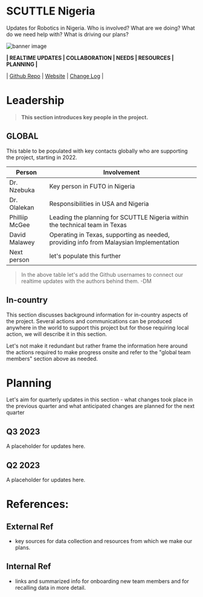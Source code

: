 # SCUTTLE Nigeria
Updates for Robotics in Nigeria.  Who is involved? What are we doing?  What do we need help with?  What is driving our plans?

![banner image](image/banner.jpg ':class=banner-image')

**| REALTIME UPDATES | COLLABORATION | NEEDS | RESOURCES | PLANNING |**


| [Github Repo](https://github.com/scuttlerobot/nigeria ':class=button') 
| [Website](https://qr.page/g/leQK0r6g6q ':class=button')
| [Change Log](https://github.com/scuttlerobot/nigeria/commits/main ':class=button') |


# Leadership

> **This section introduces key people in the project.**


## GLOBAL

This table to be populated with key contacts globally who are supporting the project, starting in 2022.

| Person | Involvement |
| ------ | ----------------- |
| Dr. Nzebuka    | Key person in FUTO in Nigeria |
| Dr. Olalekan   | Responsibilities in USA and Nigeria |
| Philliip McGee | Leading the planning for SCUTTLE Nigeria within the technical team in Texas |
| David Malawey  | Operating in Texas, supporting as needed, providing info from Malaysian Implementation |
| Next person    | let's populate this further |

> In the above table let's add the Github usernames to connect our realtime updates with the authors behind them. -DM

## In-country

This section discusses background information for in-country aspects of the project.  Several actions and communications can be produced anywhere in the world to support this project but for those requiring local action, we will describe it in this section.

Let's not make it redundant but rather frame the information here around the actions required to make progress onsite and refer to the "global team members" section above as needed.

# Planning

Let's aim for quarterly updates in this section - what changes took place in the previous quarter and what anticipated changes are planned for the next quarter


## Q3 2023

A placeholder for updates here.

## Q2 2023

A placeholder for updates here.
 
# References:

## External Ref

* key sources for data collection and resources from which we make our plans.

## Internal Ref

* links and summarized info for onboarding new team members and for recalling data in more detail.


